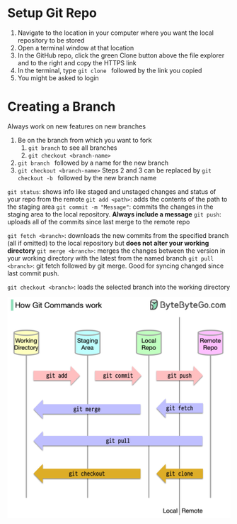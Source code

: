 # Setup Git Repo
1) Navigate to the location in your computer where you want the local repository to be stored
2) Open a terminal window at that location
3) In the GitHub repo, click the green Clone button above the file explorer and to the right and copy the HTTPS link
4) In the terminal, type `git clone ` followed by the link you copied
5) You might be asked to login


# Creating a Branch
Always work on new features on new branches
1) Be on the branch from which you want to fork
	1) `git branch` to see all branches
	2) `git checkout <branch-name>`
2) `git branch ` followed by a name for the new branch
3) `git checkout <branch-name>`
Steps 2 and 3 can be replaced by `git checkout -b ` followed by the new branch name



`git status`: shows info like staged and unstaged changes and status of your repo from the remote
`git add <path>`: adds the contents of the path to the staging area
`git commit -m "Message"`: commits the changes in the staging area to the local repository.  **Always include a message**
`git push`: uploads all of the commits since last merge to the remote repo

`git fetch <branch>`: downloads the new commits from the specified branch (all if omitted) to the local repository but **does not alter your working directory**
`git merge <branch>`: merges the changes between the version in your working directory with the latest from the named branch
`git pull <branch>`: git fetch followed by git merge.  Good for syncing changed since last commit push.

`git checkout <branch>`: loads the selected branch into the working directory

![](Git-Commands-Diagram.jpg)
